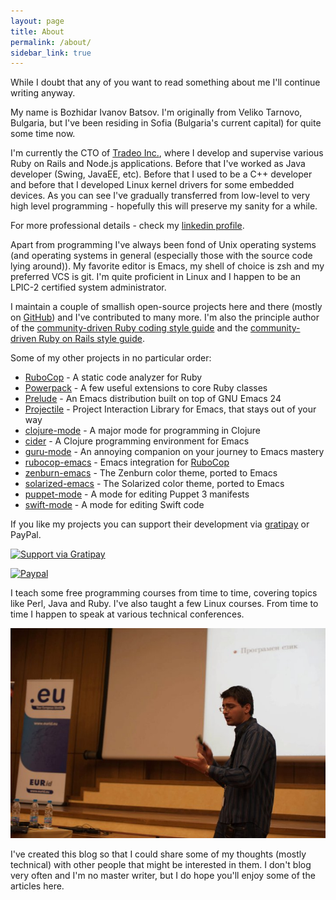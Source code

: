 ```yaml
---
layout: page
title: About
permalink: /about/
sidebar_link: true
---
```


While I doubt that any of you want to read something about me I'll
continue writing anyway.

My name is Bozhidar Ivanov Batsov. I'm originally from Veliko Tarnovo,
Bulgaria, but I've been residing in Sofia (Bulgaria's current capital)
for quite some time now.

I'm currently the CTO of [Tradeo Inc.](http://tradeo.com), where I
develop and supervise various Ruby on Rails and Node.js applications. Before that
I've worked as Java developer (Swing, JavaEE, etc). Before that I used
to be a C++ developer and before that I developed Linux kernel drivers
for some embedded devices. As you can see I've gradually transferred
from low-level to very high level programming - hopefully this will
preserve my sanity for a while.

For more professional details - check my [linkedin profile](http://www.linkedin.com/in/bozhidarbatsov).

Apart from programming I've always been fond of Unix operating systems
(and operating systems in general (especially those with the source
code lying around)). My favorite editor is Emacs, my shell of choice
is zsh and my preferred VCS is git. I'm quite proficient in Linux and
I happen to be an LPIC-2 certified system administrator.

I maintain a couple of smallish open-source projects here and there
(mostly on [GitHub](https://github.com/bbatsov/ruby-style-guide)) and I've contributed to many more. I'm also the
principle author of the [community-driven Ruby coding style guide](https://github.com/bbatsov/ruby-style-guide)
and the
[community-driven Ruby on Rails style guide](https://github.com/bbatsov/rails-style-guide).

Some of my other projects in no particular order:

* [RuboCop](https://github.com/bbatsov/rubocop) - A static code analyzer for Ruby
* [Powerpack](https://github.com/bbatsov/powerpack) - A few useful extensions to core Ruby classes
* [Prelude](https://github.com/bbatsov/prelude) - An Emacs distribution built on top of GNU Emacs 24
* [Projectile](https://github.com/bbatsov/projectile) - Project Interaction Library for Emacs, that stays out of your way
* [clojure-mode](https://github.com/clojure-emacs/clojure-mode) - A major mode for programming in Clojure
* [cider](https://github.com/clojure-emacs/cider) - A Clojure programming environment for Emacs
* [guru-mode](https://github.com/bbatsov/guru-mode) - An annoying companion on your journey to Emacs mastery
* [rubocop-emacs](https://github.com/bbatsov/rubocop-emacs) - Emacs integration for [RuboCop](https://github.com/bbatsov/rubocop)
* [zenburn-emacs](https://github.com/bbatsov/zenburn-emacs) - The Zenburn color theme, ported to Emacs
* [solarized-emacs](https://github.com/bbatsov/solarized-emacs) - The Solarized color theme, ported to Emacs
* [puppet-mode](https://github.com/lunaryorn/puppet-mode) - A mode for editing Puppet 3 manifests
* [swift-mode](https://github.com/chrisbarrett/swift-mode) - A mode for editing Swift code

If you like my projects you can support their development via [gratipay](https://www.gratipay.com/bbatsov) or PayPal.

[![Support via Gratipay](https://cdn.rawgit.com/gratipay/gratipay-badge/2.1.3/dist/gratipay.png)](https://gratipay.com/bbatsov)

[![Paypal](https://www.paypalobjects.com/en_US/i/btn/btn_donate_LG.gif)](https://www.paypal.com/cgi-bin/webscr?cmd=_s-xclick&hosted_button_id=3J4QE5QBJU84Q)

I teach some free programming courses from time to time, covering
topics like Perl, Java and Ruby. I've also taught a few Linux
courses. From time to time I happen to speak at various technical
conferences.

![Bozhidar](/images/articles/bozhidar.jpg)

I've created this blog so that I could share some of my thoughts
(mostly technical) with other people that might be interested in
them. I don't blog very often and I'm no master writer, but I do hope
you'll enjoy some of the articles here.
